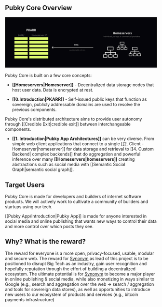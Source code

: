 ## Pubky Core Overview

![pubky-core](../images/pubky-core.png)

Pubky Core is built on a few core concepts:

- **[[Homeservers|Homeserver]]** - Decentralized data storage nodes that host user data. Data is encrypted at rest.

- **[[0.Introduction|PKARR]]** - Self-issued public keys that function as sovereign, publicly addressable domains are used to resolve the previous components.

Pubky Core's distributed architecture aims to provide user autonomy through [[Credible Exit|credible exit]] between interchangeable components.

- **[[1. Introduction|Pubky App Architectures]]** can be very diverse. From simple web client applications that connect to a single [[2. Client - Homeserver|homeserver]] for data storage and retrieval to [[4. Custom Backend| complex backends]]  that do aggregation and powerful inference over many **[[Homeservers|homeservers]]** creating abstractions such as social media with [[Semantic Social Graph|semantic social graph]].

## Target Users

Pubky Core is made for developers and builders of internet software products. We will actively work to cultivate a community of builders and startups using our tech.

[[Pubky App/Introduction|Pubky App]] is made for anyone interested in social media and online publishing that wants new ways to control their data and more control over which posts they see.

## Why? What is the reward?

The reward for everyone is a more open, privacy-focused, usable, modular and secure web. The reward for [Synonym](https://synonym.to/) as lead of this project is to be positioned to disrupt Big Tech as an industry, gain user recognition and hopefully reputation through the effort of building a decentralized ecosystem. The ultimate potential is for [Synonym](https://synonym.to/) to become a major player in online publishing & social media, while also monetizing in ways similar to Google (e.g., search and aggregation over the web -> search / aggregation and tools for sovereign data stores), as well as opportunities to introduce new users to our ecosystem of products and services (e.g., bitcoin payments infrastructure)
